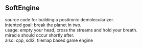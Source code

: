 ## SoftEngine
source code for building a positronic demolecularizer.   
intented goal: break the planet in two.   
usage: empty your head, cross the streams and hold your breath.   
miracle should occur shortly after.   
also: cpp, sdl2, tilemap based game engine   

